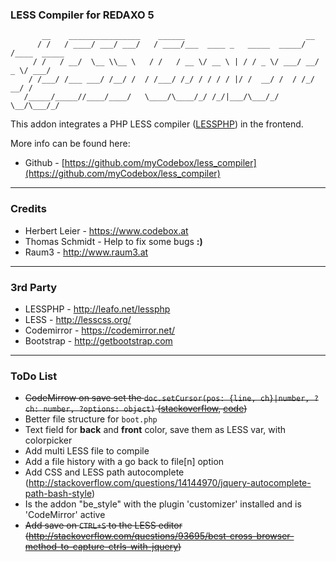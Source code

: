 ### LESS Compiler for REDAXO 5 ###

```
       __    ________________    ______                           __
      / /   / ____/ ___/ ___/   / ____/___  ____ _   _____  _____/ /____  _____
     / /   / __/  \__ \\__ \   / /   / __ \/ __ \ | / / _ \/ ___/ __/ _ \/ ___/
    / /___/ /___ ___/ /__/ /  / /___/ /_/ / / / / |/ /  __/ /  / /_/  __/ /
   /_____/_____//____/____/   \____/\____/_/ /_/|___/\___/_/   \__/\___/_/

```

This addon integrates a PHP LESS compiler ([LESSPHP](https://www.codebox.at)) in the frontend.

More info can be found here:
* Github - [https://github.com/myCodebox/less_compiler](https://github.com/myCodebox/less_compiler)

---

### Credits

* Herbert Leier - https://www.codebox.at
* Thomas Schmidt - Help to fix some bugs **:)**
* Raum3 - http://www.raum3.at

---

### 3rd Party

* LESSPHP - http://leafo.net/lessphp
* LESS - http://lesscss.org/
* Codemirror - https://codemirror.net/
* Bootstrap - http://getbootstrap.com

---

### ToDo List

- ~~CodeMirrow on save set the `doc.setCursor(pos: {line, ch}|number, ?ch: number, ?options: object)` ([stackoverflow](https://mikethedj4.github.io/kodeWeave/editor/#b9a99b76536392cb5ec5004bc37b8fcc), [code](https://mikethedj4.github.io/kodeWeave/editor/#b9a99b76536392cb5ec5004bc37b8fcc))~~
- Better file structure for ``boot.php``
- Text field for **back** and **front** color, save them as LESS var, with colorpicker
- Add multi LESS file to compile
- Add a file history with a go back to file[n] option
- Add CSS and LESS path autocomplete (http://stackoverflow.com/questions/14144970/jquery-autocomplete-path-bash-style)
- Is the addon "be_style" with the plugin 'customizer' installed and is 'CodeMirror' active
- ~~Add save on `CTRL+S` to the LESS editor (http://stackoverflow.com/questions/93695/best-cross-browser-method-to-capture-ctrls-with-jquery)~~

